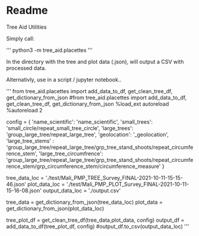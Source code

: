 # Readme

Tree Aid Utilities

Simply call:

'''
python3 -m tree_aid.placettes
'''

In the directory with the tree and plot data (.json), will output a CSV with processed data.

Alternativly, use in a script / jupyter notebook..

'''
from tree_aid.placettes import add_data_to_df, get_clean_tree_df, get_dictionary_from_json
#from tree_aid.placettes import add_data_to_df, get_clean_tree_df, get_dictionary_from_json
%load_ext autoreload
%autoreload 2

config = {
    'name_scientific': 'name_scientific',
    'small_trees': 'small_circle/repeat_small_tree_circle',
    'large_trees': 'group_large_tree/repeat_large_tree',
    'geolocation': '_geolocation',
    'large_tree_stems' : 'group_large_tree/repeat_large_tree/grp_tree_stand_shoots/repeat_circumference_stem',
    'large_tree_circumfrence': 'group_large_tree/repeat_large_tree/grp_tree_stand_shoots/repeat_circumference_stem/grp_circumference_stem/circumference_measure'
}
    
tree_data_loc = './test/Mali_PMP_TREE_Survey_FINAL-2021-10-11-15-15-46.json'
plot_data_loc = './test/Mali_PMP_PLOT_Survey_FINAL-2021-10-11-15-16-08.json'
output_data_loc = './output.csv'

tree_data = get_dictionary_from_json(tree_data_loc)
plot_data = get_dictionary_from_json(plot_data_loc)

tree_plot_df = get_clean_tree_df(tree_data,plot_data, config)
output_df = add_data_to_df(tree_plot_df, config)
#output_df.to_csv(output_data_loc)
'''